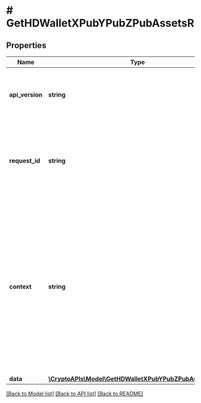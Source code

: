 # # GetHDWalletXPubYPubZPubAssetsR

## Properties

Name | Type | Description | Notes
------------ | ------------- | ------------- | -------------
**api_version** | **string** | Specifies the version of the API that incorporates this endpoint. |
**request_id** | **string** | Defines the ID of the request. The &#x60;requestId&#x60; is generated by Crypto APIs and it&#39;s unique for every request. |
**context** | **string** | In batch situations the user can use the context to correlate responses with requests. This property is present regardless of whether the response was successful or returned as an error. &#x60;context&#x60; is specified by the user. | [optional]
**data** | [**\CryptoAPIs\Model\GetHDWalletXPubYPubZPubAssetsRData**](GetHDWalletXPubYPubZPubAssetsRData.md) |  |

[[Back to Model list]](../../README.md#models) [[Back to API list]](../../README.md#endpoints) [[Back to README]](../../README.md)
